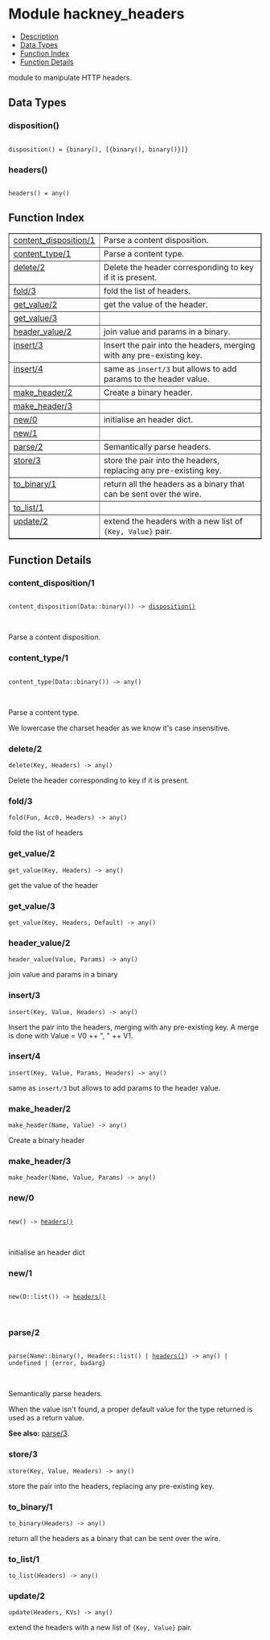 

# Module hackney_headers #
* [Description](#description)
* [Data Types](#types)
* [Function Index](#index)
* [Function Details](#functions)

module to manipulate HTTP headers.

<a name="types"></a>

## Data Types ##




### <a name="type-disposition">disposition()</a> ###


<pre><code>
disposition() = {binary(), [{binary(), binary()}]}
</code></pre>




### <a name="type-headers">headers()</a> ###


<pre><code>
headers() = any()
</code></pre>

<a name="index"></a>

## Function Index ##


<table width="100%" border="1" cellspacing="0" cellpadding="2" summary="function index"><tr><td valign="top"><a href="#content_disposition-1">content_disposition/1</a></td><td>Parse a content disposition.</td></tr><tr><td valign="top"><a href="#content_type-1">content_type/1</a></td><td>Parse a content type.</td></tr><tr><td valign="top"><a href="#delete-2">delete/2</a></td><td>Delete the header corresponding to key if it is present.</td></tr><tr><td valign="top"><a href="#fold-3">fold/3</a></td><td>fold the list of headers.</td></tr><tr><td valign="top"><a href="#get_value-2">get_value/2</a></td><td>get the value of the header.</td></tr><tr><td valign="top"><a href="#get_value-3">get_value/3</a></td><td></td></tr><tr><td valign="top"><a href="#header_value-2">header_value/2</a></td><td>join value and params in a binary.</td></tr><tr><td valign="top"><a href="#insert-3">insert/3</a></td><td>Insert the pair into the headers, merging with any pre-existing key.</td></tr><tr><td valign="top"><a href="#insert-4">insert/4</a></td><td>same as <code>insert/3</code> but allows to add params to the header value.</td></tr><tr><td valign="top"><a href="#make_header-2">make_header/2</a></td><td>Create a binary header.</td></tr><tr><td valign="top"><a href="#make_header-3">make_header/3</a></td><td></td></tr><tr><td valign="top"><a href="#new-0">new/0</a></td><td>initialise an header dict.</td></tr><tr><td valign="top"><a href="#new-1">new/1</a></td><td></td></tr><tr><td valign="top"><a href="#parse-2">parse/2</a></td><td>Semantically parse headers.</td></tr><tr><td valign="top"><a href="#store-3">store/3</a></td><td>store the pair into the headers, replacing any pre-existing key.</td></tr><tr><td valign="top"><a href="#to_binary-1">to_binary/1</a></td><td>return all the headers as a binary that can be sent over the
wire.</td></tr><tr><td valign="top"><a href="#to_list-1">to_list/1</a></td><td></td></tr><tr><td valign="top"><a href="#update-2">update/2</a></td><td>extend the headers with a new list of <code>{Key, Value}</code> pair.</td></tr></table>


<a name="functions"></a>

## Function Details ##

<a name="content_disposition-1"></a>

### content_disposition/1 ###

<pre><code>
content_disposition(Data::binary()) -&gt; <a href="#type-disposition">disposition()</a>
</code></pre>
<br />

Parse a content disposition.

<a name="content_type-1"></a>

### content_type/1 ###

<pre><code>
content_type(Data::binary()) -&gt; any()
</code></pre>
<br />

Parse a content type.

We lowercase the charset header as we know it's case insensitive.

<a name="delete-2"></a>

### delete/2 ###

`delete(Key, Headers) -> any()`

Delete the header corresponding to key if it is present.

<a name="fold-3"></a>

### fold/3 ###

`fold(Fun, Acc0, Headers) -> any()`

fold the list of headers

<a name="get_value-2"></a>

### get_value/2 ###

`get_value(Key, Headers) -> any()`

get the value of the header

<a name="get_value-3"></a>

### get_value/3 ###

`get_value(Key, Headers, Default) -> any()`

<a name="header_value-2"></a>

### header_value/2 ###

`header_value(Value, Params) -> any()`

join value and params in a binary

<a name="insert-3"></a>

### insert/3 ###

`insert(Key, Value, Headers) -> any()`

Insert the pair into the headers, merging with any pre-existing key.
A merge is done with Value = V0 ++ ", " ++ V1.

<a name="insert-4"></a>

### insert/4 ###

`insert(Key, Value, Params, Headers) -> any()`

same as `insert/3` but allows to add params to the header value.

<a name="make_header-2"></a>

### make_header/2 ###

`make_header(Name, Value) -> any()`

Create a binary header

<a name="make_header-3"></a>

### make_header/3 ###

`make_header(Name, Value, Params) -> any()`

<a name="new-0"></a>

### new/0 ###

<pre><code>
new() -&gt; <a href="#type-headers">headers()</a>
</code></pre>
<br />

initialise an header dict

<a name="new-1"></a>

### new/1 ###

<pre><code>
new(D::list()) -&gt; <a href="#type-headers">headers()</a>
</code></pre>
<br />

<a name="parse-2"></a>

### parse/2 ###

<pre><code>
parse(Name::binary(), Headers::list() | <a href="#type-headers">headers()</a>) -&gt; any() | undefined | {error, badarg}
</code></pre>
<br />

Semantically parse headers.

When the value isn't found, a proper default value for the type
returned is used as a return value.

__See also:__ [parse/3](#parse-3).

<a name="store-3"></a>

### store/3 ###

`store(Key, Value, Headers) -> any()`

store the pair into the headers, replacing any pre-existing key.

<a name="to_binary-1"></a>

### to_binary/1 ###

`to_binary(Headers) -> any()`

return all the headers as a binary that can be sent over the
wire.

<a name="to_list-1"></a>

### to_list/1 ###

`to_list(Headers) -> any()`

<a name="update-2"></a>

### update/2 ###

`update(Headers, KVs) -> any()`

extend the headers with a new list of `{Key, Value}` pair.

